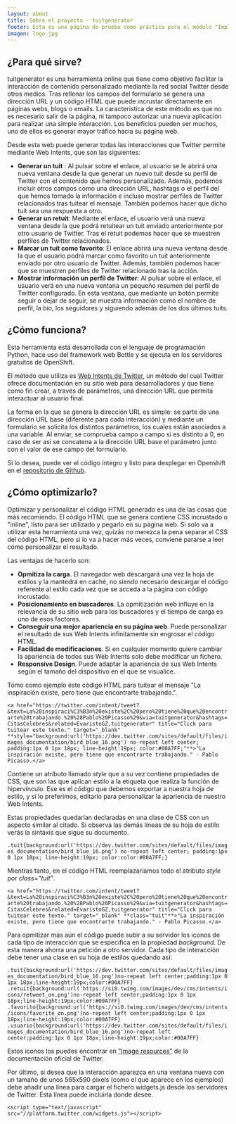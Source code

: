 ```yaml
---
layout: about
title: Sobre el proyecto - tuitgenerator
footer: Esta es una página de prueba como práctica para el módulo "Implantación de Aplicaciones Web" de 2º de Administración de Sistemas Informáticos y Redes.
imagen: logo.jpg
---
```


## ¿Para qué sirve?

tuitgenerator es una herramienta online que tiene como objetivo facilitar la interacción de contenido personalizado mediante la red social Twitter desde otros medios. Tras rellenar los campos del formulario se genera una dirección URL y un código HTML que puede incrustar directamente en páginas webs, blogs o emails. La característica de este método es que no es necesario salir de la página, ni tampoco autorizar una nueva aplicación para realizar una simple interacción. Los beneficios pueden ser muchos, uno de ellos es generar mayor tráfico hacia su página web.

Desde esta web puede generar todas las interacciones que Twitter permite mediante Web Intents, que son las siguientes:

- **Generar un tuit** : Al pulsar sobre el enlace, al usuario se le abrirá una nueva ventana desde la que generar un nuevo tuit desde su perfil de Twitter con el contenido que hemos personalizado. Además, podemos incluir otros campos como una dirección URL, hashtags o el perfil del que hemos tomado la información e incluso mostrar perfiles de Twitter relacionados tras tuitear el mensaje. También podemos hacer que dicho tuit sea una respuesta a otro.
- **Generar un retuit**: Mediante el enlace, el usuario verá una nueva ventana desde la que podrá retuitear un tuit enviado anteriormente por otro usuario de Twitter. Tras el retuit podemos hacer que se muestren perfiles de Twitter relacionados.
- **Marcar un tuit como favorito**: El enlace abrirá una nueva ventana desde la que el usuario podrá marcar como favorito un tuit anteriormente enviado por otro usuario de Twitter. Además, también podemos hacer que se muestren perfiles de Twitter relacionado tras la acción.
- **Mostrar información un perfil de Twitter**: Al pulsar sobre el enlace, el usuario verá en una nueva ventana un pequeño resumen del perfil de Twitter configurado. En esta ventana, que mediante un botón permite seguir o dejar de seguir, se muestra información como el nombre de perfil, la bio, los seguidores y siguiendo además de los dos últimos tuits.

## ¿Cómo funciona?
Esta herramienta está desarrollada con el lenguaje de programación Python, hace uso del framework web Bottle y se ejecuta en los servidores gratuitos de OpenShift.

El método que utiliza es [Web Intents de Twitter](https://dev.twitter.com/docs/intents "Información sobre Web Intents"), un método del cual Twitter ofrece documentación en su sitio web para desarrolladores y que tiene como fin crear, a través de parámetros, una dirección URL que permita interactuar al usuario final.

La forma en la que se genera la dirección URL es simple: se parte de una dirección URL base (diferente para cada interacción) y mediante un formulario se solicita los distintos parámetros, los cuales están asociados a una variable. Al enviar, se comprueba campo a campo si es distinto a 0, en caso de ser así se concatena a la dirección URL base el parámetro junto con el valor de ese campo del formulario.

Si lo desea, puede ver el código íntegro y listo para desplegar en Openshift en el [repositorio de Github](https://github.com/EvaristoGZ/tuitgenerator "Ver tuitgenerator en GitHub").

## ¿Cómo optimizarlo?

Optimizar y personalizar el código HTML generado es una de las cosas que más recomiendo. El código HTML que se genera contiene CSS incrustado o "inline", listo para ser utilizado y pegarlo en su página web. Si solo va a utilizar esta herramienta una vez, quizás no merezca la pena separar el CSS del código HTML, pero si lo va a hacer más veces, conviene pararse a leer cómo personalizar el resultado.

Las ventajas de hacerlo son:

*   **Opmitiza la carga**. El navegador web descargará una vez la hoja de estilos y la mantedrá en caché, no siendo necesario descargar el código referente al estilo cada vez que se acceda a la página con código incrustado.
*   **Posicionamiento en buscadores**. La opmitización web influye en la relevancia de su sitio web para los buscadores y el tiempo de carga es uno de esos factores.
*   **Conseguir una mejor apariencia en su página web**. Puede personalizar el resultado de sus Web Intents infinitamente sin engrosar el código HTML.
*   **Facilidad de modificaciones**. Si en cualquier momento quiere cambiar la apariencia de todos sus Web Intents solo debe modificar un fichero.
*   **Responsive Design**. Puede adaptar la apariencia de sus Web Intents según el tamaño del dispositivo en el que se visualice.

Tomo como ejemplo éste código HTML para tuitear el mensaje "La inspiración existe, pero tiene que encontrarte trabajando.".

`<a href="https://twitter.com/intent/tweet?&text=La%20inspiraci%C3%B3n%20existe%2C%20pero%20tiene%20que%20encontrarte%20trabajando.%20%28Pablo%20Picasso%29&via=tuitgenerator&hashtags=CitasCelebres&related=EvaristoGZ,tuitgenerator" title="Click para tuitear este texto." target="_blank" **style="background:url('https://dev.twitter.com/sites/default/files/images_documentation/bird_blue_16.png') no-repeat left center; padding:1px 0 1px 18px; line-height:19px; color:#00A7FF;"**>"La inspiración existe, pero tiene que encontrarte trabajando." - Pablo Picasso.</a>`

Contiene un atributo llamado _style_ que a su vez contiene propiedades de CSS, que son las que aplican estilo a la etiqueta _<a>_ que realiza la función de hipervínculo. Ese es el código que debemos exportar a nuestra hoja de estilo, y si lo preferimos, editarlo para personalizar la apariencia de nuestro Web Intents.

Estas propiedades quedarían declaradas en una clase de CSS con un aspecto similar al citado. Si observa las demás líneas de su hoja de estilo verás la sintáxis que sigue su documento.

`.tuit{background:url('https://dev.twitter.com/sites/default/files/images_documentation/bird_blue_16.png') no-repeat left center; padding:1px 0 1px 18px; line-height:19px; color:color:#00A7FF;}`

Mientras tanto, en el código HTML reemplazaríamos todo el atributo _style_ por _class="tuit"_.

`<a href="https://twitter.com/intent/tweet?&text=La%20inspiraci%C3%B3n%20existe%2C%20pero%20tiene%20que%20encontrarte%20trabajando.%20%28Pablo%20Picasso%29&via=tuitgenerator&hashtags=CitasCelebres&related=EvaristoGZ,tuitgenerator" title="Click para tuitear este texto." target="_blank" **class="tuit"**>"La inspiración existe, pero tiene que encontrarte trabajando." - Pablo Picasso.</a>`

Para opmitizar más aún el código puede subir a su servidor los iconos de cada tipo de interacción que se especifica en la propiedad _background_. De esta manera ahorra una petición a otro servidor. Cada tipo de interacción debe tener una clase en su hoja de estilos quedando así:

`.tuit{background:url('https://dev.twitter.com/sites/default/files/images_documentation/bird_blue_16.png')no-repeat left center;padding:1px 0 1px 18px;line-height:19px;color:#00A7FF}  
.retuit{background:url('https://si0.twimg.com/images/dev/cms/intents/icons/retweet_on.png')no-repeat left center;padding:1px 0 1px 18px;line-height:19px;color:#00A7FF}  
.favorito{background:url('https://si0.twimg.com/images/dev/cms/intents/icons/favorite_on.png')no-repeat left center;padding:1px 0 1px 18px;line-height:19px;color:#00A7FF}  
.usuario{background:url('https://dev.twitter.com/sites/default/files/images_documentation/bird_blue_16.png')no-repeat left center;padding:1px 0 1px 18px;line-height:19px;color:#00A7FF}`

Estos iconos los puedes encontrar en ["Image resources"](https://dev.twitter.com/docs/image-resources "Image resources") de la documentación oficial de Twitter.

Por último, si desea que la interacción aparezca en una ventana nueva con un tamaño de unos 565x590 pixels (como el que aparece en los ejemplos) debe añadir una línea para cargar el fichero widgets.js desde los servidores de Twitter. Esta línea puede incluirla donde desee.

`<script type="text/javascript" src="//platform.twitter.com/widgets.js"></script>`